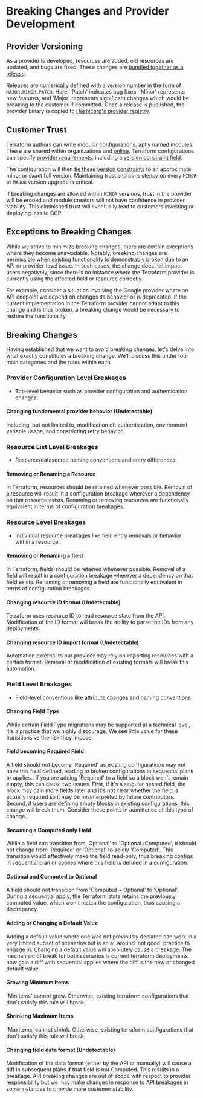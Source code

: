 # Breaking Changes and Provider Development

## Provider Versioning
As a provider is developed, resources are added, old resources are updated, and bugs are fixed. These changes are [bundled together as a release](https://github.com/hashicorp/terraform-provider-google/releases/tag/v4.32.0).

Releases are numerically defined with a version number in the form of `MAJOR.MINOR.PATCH`. Here, 'Patch' indicates bug fixes, 'Minor' represents new features, and 'Major' represents significant changes which would be breaking to the customer if committed. Once a release is published, the provider binary is copied to [Hashicorp's provider registry](https://registry.terraform.io/browse/providers).

## Customer Trust
Terraform authors can write modular configurations, aptly named modules. These are shared within organizations and [online](https://registry.terraform.io/browse/modules). Terraform configurations can specify [provider requirements](https://www.terraform.io/language/providers/requirements), including a [version constraint field](https://www.terraform.io/language/providers/requirements#version-constraints).

The configuration will then [tie these version constraints](https://www.terraform.io/language/expressions/version-constraints) to an approximate minor or exact full version. Maintaining trust and consistency on every `MINOR` or `MAJOR` version upgrade is critical.

If breaking changes are allowed within `MINOR` versions, trust in the provider will be eroded and module creators will not have confidence in provider stability. This diminished trust will eventually lead to customers investing or deploying less to GCP.

## Exceptions to Breaking Changes

While we strive to minimize breaking changes, there are certain exceptions where they become unavoidable. Notably, breaking changes are permissible when existing functionality is demonstrably broken due to an API or provider-level issue. In such cases, the change does not impact users negatively, since there is no instance where the Terraform provider is currently using the affected field or resource correctly.

For example, consider a situation involving the Google provider where an API endpoint we depend on changes its behavior or is deprecated. If the current implementation in the Terraform provider cannot adapt to this change and is thus broken, a breaking change would be necessary to restore the functionality.

## Breaking Changes

Having established that we want to avoid breaking changes, let's delve into what exactly constitutes a breaking change. We'll discuss this under four main categories and the rules within each.

### Provider Configuration Level Breakages

* Top-level behavior such as provider configuration and authentication changes.

<h4 id="provider-config-fundamental"> Changing fundamental provider behavior (Undetectable) </h4>

Including, but not limited to, modification of: authentication, environment variable usage, and constricting retry behavior.

### Resource List Level Breakages

* Resource/datasource naming conventions and entry differences.

<h4 id="resource-map-resource-removal-or-rename"> Removing or Renaming a Resource  </h4>

In Terraform, resources should be retained whenever possible. Removal of a resource will result in a configuration breakage wherever a dependency on that resource exists. Renaming or removing resources are functionally equivalent in terms of configuration breakages.

### Resource Level Breakages

* Individual resource breakages like field entry removals or behavior within a resource.

<h4 id="resource-schema-field-removal-or-rename"> Removing or Renaming a field  </h4>

In Terraform, fields should be retained whenever possible. Removal of a field will result in a configuration breakage wherever a dependency on that field exists. Renaming or removing a field are functionally equivalent in terms of configuration breakages.

<h4 id="resource-id"> Changing resource ID format (Undetectable) </h4>

Terraform uses resource ID to read resource state from the API. Modification of the ID format will break the ability to parse the IDs from any deployments.

<h4 id="resource-import-format"> Changing resource ID import format (Undetectable) </h4>

Automation external to our provider may rely on importing resources with a certain format. Removal or modification of existing formats will break this automation.

### Field Level Breakages

* Field-level conventions like attribute changes and naming conventions.

<h4 id="field-changing-type"> Changing Field Type  </h4>

While certain Field Type migrations may be supported at a technical level, it's a practice that we highly discourage. We see little value for these transitions vs the risk they impose.

<h4 id="field-optional-to-required"> Field becoming Required Field  </h4>

A field should not become 'Required' as existing configurations may not have this field defined, leading to broken configurations in sequential plans or applies.. If you are adding 'Required' to a field so a block won't remain empty, this can cause two issues. First, if it's a singular nested field, the block may gain more fields later and it's not clear whether the field is actually required so it may be misinterpreted by future contributors. Second, if users are defining empty blocks in existing configurations, this change will break them. Consider these points in admittance of this type of change.

<h4 id="field-becoming-computed"> Becoming a Computed only Field  </h4>

While a field can transition from 'Optional' to 'Optional+Computed', it should not change from 'Required' or 'Optional' to solely 'Computed'. This transition would effectively make the field read-only, thus breaking configs in sequential plan or applies where this field is defined in a configuration.

<h4 id="field-oc-to-c"> Optional and Computed to Optional  </h4>

A field should not transition from 'Computed + Optional' to 'Optional'. During a sequential apply, the Terraform state retains the previously computed value, which won't match the configuration, thus causing a discrepancy.

<h4 id="field-changing-default-value"> Adding or Changing a Default Value  </h4>

Adding a default value where one was not previously declared can work in a very limited subset of scenarios but is an all around 'not good' practice to engage in. Changing a default value will absolutely cause a breakage. The mechanism of break for both scenarios is current terraform deployments now gain a diff with sequential applies where the diff is the new or changed default value.

<h4 id="field-growing-min"> Growing Minimum Items  </h4>

'MinItems' cannot grow. Otherwise, existing terraform configurations that don't satisfy this rule will break.

<h4 id="field-shrinking-max"> Shrinking Maximum Items  </h4>

'MaxItems' cannot shrink. Otherwise, existing terraform configurations that don't satisfy this rule will break.

<h4 id="field-changing-data-format"> Changing field data format (Undetectable) </h4>

Modification of the data format (either by the API or manually) will cause a diff in subsequent plans if that field is not Computed. This results in a breakage. API breaking changes are out of scope with respect to provider responsibility but we may make changes in response to API breakages in some instances to provide more customer stability.

